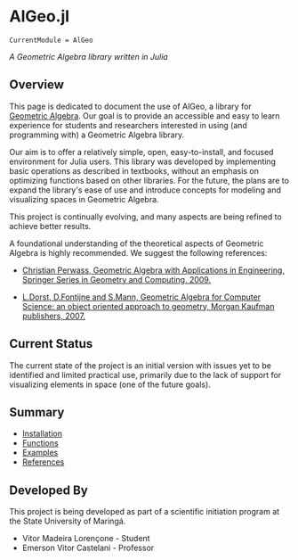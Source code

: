 # AlGeo.jl

```@meta
CurrentModule = AlGeo
```

*A Geometric Algebra library written in Julia*

## Overview

This page is dedicated to document the use of AlGeo, a library for [Geometric Algebra](https://en.wikipedia.org/wiki/Geometric_algebra). Our goal is to provide an accessible and easy to learn experience for students and researchers interested in using (and programming with) a Geometric Algebra library.

Our aim is to offer a relatively simple, open, easy-to-install, and focused environment for Julia users. This library was developed by implementing basic operations as described in textbooks, without an emphasis on optimizing functions based on other libraries. For the future, the plans are to expand the library's ease of use and introduce concepts for modeling and visualizing spaces in Geometric Algebra.

This project is continually evolving, and many aspects are being refined to achieve better results.

A foundational understanding of the theoretical aspects of Geometric Algebra is highly recommended. We suggest the following references:

- [Christian Perwass, Geometric Algebra with Applications in Engineering, Springer Series in Geometry and Computing, 2009.](https://link.springer.com/book/10.1007/978-3-540-89068-3)

- [L.Dorst, D.Fontijne and S.Mann, Geometric Algebra for Computer Science: an object oriented approach to geometry, Morgan Kaufman publishers, 2007.](https://dl.acm.org/doi/10.5555/1209563)

## Current Status

The current state of the project is an initial version with issues yet to be identified and limited practical use, primarily due to the lack of support for visualizing elements in space (one of the future goals).

## Summary

- [Installation](install.md)
- [Functions](functions.md)
- [Examples](examples.md)
- [References](references.md)

## Developed By

This project is being developed as part of a scientific initiation program at the State University of Maringá.

- Vitor Madeira Lorençone - Student
- Emerson Vitor Castelani - Professor